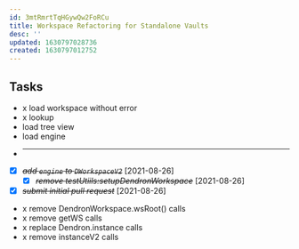```yaml
---
id: 3mtRmrtTqHGywQw2FoRCu
title: Workspace Refactoring for Standalone Vaults
desc: ''
updated: 1630797028736
created: 1630797012752
---
```


## Tasks
- x load workspace without error
- x lookup
-   load tree view
-   load engine
- ***
- [X] ~~*add `engine` to `DWorkspaceV2`*~~ [2021-08-26]
  - [X] ~~*remove testUtiils:setupDendronWorkspace*~~ [2021-08-26]
- [X] ~~*submit initial pull request*~~ [2021-08-26]
- x remove DendronWorkspace.wsRoot() calls
- x remove getWS calls 
- x replace Dendron.instance calls
- x remove instanceV2 calls
